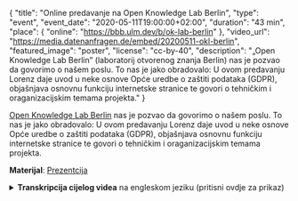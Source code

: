 {
    "title": "Online predavanje na Open Knowledge Lab Berlin",
    "type": "event",
    "event_date": "2020-05-11T19:00:00+02:00",
    "duration": "43 min",
    "place": {
        "online": "https://bbb.ulm.dev/b/ok-lab-berlin"
    },
    "video_url": "https://media.datenanfragen.de/embed/20200511-okl-berlin",
    "featured_image": "poster",
    "license": "cc-by-40",
    "description": "„Open Knowledge Lab Berlin” (laboratorij otvorenog znanja Berlin) nas je pozvao da govorimo o našem poslu. To nas je jako obradovalo: U ovom predavanju Lorenz daje uvod u neke osnove Opće uredbe o zaštiti podataka (GDPR), objašnjava osnovnu funkciju internetske stranice te govori o tehničkim i oraganizacijskim temama projekta."
}

[Open Knowledge Lab Berlin](https://codefor.de/berlin/) nas je pozvao da govorimo o našem poslu. To nas je jako obradovalo: U ovom predavanju Lorenz daje uvod u neke osnove Opće uredbe o zaštiti podataka (GDPR), objašnjava osnovnu funkciju internetske stranice te govori o tehničkim i oraganizacijskim temama projekta.

**Materijal**: [Prezentcija](https://static.dacdn.de/talks/slides/2020-05-11-okl-berlin.pdf)

<details>
<summary><strong>Transkripcija cijelog videa</strong> na engleskom jeziku (pritisni ovdje za prikaz)</summary>

Ok, so let me tell you a little bit about Datenanfragen.de and about the GDPR and privacy. First, just a little bit about me. I am a chairperson of the Datenanfragen.de association. I study physics, not law which is important. So I can't give you any legal advice and you shouldn't rely on stuff that I tell you about law and always consult your lawyers. You can reach me a my email. But you can find all of this information on our website as well. So, I'll try to use simple words but sometimes I think it's easier to be exact when we use words from the GDPR. So, I'll try and use some words from the GDPR. Ask, if you don't understand them. And we also have a glossary for GDPR words up on our website.

So first, I'll try to give you a short introduction on what the GDPR is for all people who are not familiar with it currently or who just need some more in-depth knowledge. The GDPR is short for "General Data Protection Regulation". It's a European regulation which was basically the unification of European privacy law. And it is in force since May 2018. And it's actually a really, really nice law. That the GDPR is in force is basically the reason why we started our project. Because we realized that there are very, very nice and strong rights which are established with the GDPR and nobody really knew how to use them.

And also, a lot of corporate lawyers just said that the GDPR would be a nightmare for companies and consumers alike because it is so complicated and bureaucratic. One of our favorite things that we found on the internet is someone who basically did the same thing that we did, which is creating requests according to the GDPR. And he wrote a "nightmare letter" for companies, which would be someone really using their right to data access and accessing all of their data, which is what we do. But they say: "That's a nightmare, that's actually not possible". Which is wrong. So, there's a lot of misinformation about the GDPR and that's why we do what we do.

So, what are the rights and where are they applicable? So, the GDPR is basically applicable in all countries of the European Economic Area, so the EU and some additional countries and some other places where EU laws applies. And, what's really nice, is that it is mostly independent from national law. Which makes it very easy for us to just scale to the whole of the EEA by just basically translating and also doing a lot of other internationalization stuff but we don't need that much internationalization when it comes to law. And, if you're asking yourself, whether the GDPR applies, where the answer is basically "yes", but if you really need a definitive answer: The question is: "Is even any personal data processed?" So, that's the first question that you should ask yourself. And if personal is processed, then either the company or the organization has to be "established" in the EU. So, offices, a store, whatever, in the EU, which is more than just a letterbox. And the other thing are companies which are not in the EU but which offer services to people who are in the EU. They also need to comply with the GDPR. And that's the very interesting thing and a very powerful thing, that the GDPR brings. So, that basically any company which wants to target European users has to comply with the GDPR. And we can use that to send access requests to Google for example.

Ok, so what rights are the interesting rights from the GDPR. There are quite a lot of them but we'll focus on three or four rights that are rights for data subjects. So, they are addressed only to you, to individuals. The first and most interesting right is the right to data access which is the right that you can just access all the data that a controller has either stored or generated on you. Which is already a really interesting right which we couldn't use before. They also need to tell you why they have this data on you and who has access to the data and also, who gave them the data. And, they need to provide it to you portably, which is actually a different Article in the GDPR but you need to be able to port your data from one controller to another. The other right is the right to rectification, which is basically, if something is wrong in the data that a controller has on you, you need to be able to correct it. I think the most interesting application of this is when financial agencies who collect financial data on you and the data they collect is flawed, the calculations they base on that might also be wrong and you have the right to correct it and demand them to tell everybody else. You also have the right to be forgotten, which been talked about in our community for quite some time. The GDPR is now there to establish it in the whole of the EU. So, that's basically if there is no legal reason for a controller to process your data and also if you don't consent to the processing of the data, then the data should be deleted. So, that's also a really useful right that you should always use and it's very nice to clean up old accounts for example.

Ok so, now we know there are quite a lot of nice rights and we actually can read about them in basically every privacy policy since the GDPR went into force. So, how can we use those rights. And that is the difficult question. Because nobody really knows how I can ask a controller for my data and nobody really knows what I should do to get my data deleted. And the process is actually kind of complicated. So, first I need to know: who is the right contact for me to address? How can I send my email or my letter or my fax—which is surprisingly often the case—to the correct person at the controller and so I have to research who is this person, is it the right person? And after I researched the correct contact, then I have to write a request. Maybe I did this before and I can just copy the request I wrote before. If you don't know what you're doing, that is pretty hard. And then, you need to find out: what information is sufficient to identify myself? Because, sometimes you don't want the controller even more information than they already have. So you need to be careful about that. You need to know the information that they need, so that they don't illegally send the data to someone else. That's also hard to know because sometimes they tell you, sometimes they don't. It's really hard to know. Then, you need to send your request of course, which is difficult depending on the way you send it: If you send a letter, that is of course significantly more work than just sending an email. And then, most of the time, you don't get your data right away. Most of the time, the controller will just answer with some, I don't know, some strange answer that they need more identification information or that they need more time or that you need to be more concrete in your request. Most of the time, this is not even appropriate. They are just trying to delay your request. They are trying to get you to give up. And that is also really hard to do, not giving up and following up. And sometimes, they don't send you anything at all and then you need to send a warning and tell them "I want my data.", which is also hard because you need to remember that you need to send warnings. Then, sometimes if you're lucky, you might receive some data that the controller has on you. Maybe it is like the full dataset, maybe you just get a little bit of data and you know they have a lot more. And depending on what you get, you might want to lodge a complaint or even go to court. So, it's a pretty complicated process to even just get to your data. If you want to delete your data, sometimes it's harder, sometimes it's easier.

So, we saw this challenge and we wanted to change that, which is why we created datarequests.org. With datarequests.org, there still is a little bit of a challenge, currently at least. So, if you want to make a request, you go to datarequests.org and you generate the request. We try to manage all of the rest. I'll tell you all that we do in a moment. And then, you just send the request. Most of the time, you just send it via email and we do all of the other stuff. Sending warnings and complaints is also easier with datarequests.org. And I'll tell you how. So basically, we saw this very big challenge to use your rights and we tried to make that easier. 

So, what are all the details of how the project works?

So first, we have a database of companies. Currently, we have over 1300 entries in our database. And the database contains all the privacy-specific contact information. So, we really want the contact information of the data protection officer or maybe just a general "privacy@" email address. But we don't want "support@company.com" because we don't want to send all our sensitive identification data to any random person at the help desk or something like that. So that's why we try to collect all the contact information that is privacy-specific. And that's really hard to find because most of the time, it's just hidden somewhere in the privacy policy or something.  
Then, we need to know what is the required identification information. Like I told you, that is also saved in the database, if we can find it somewhere in the privacy policy. That's also very hard because sometimes there's just a wall of text and you need to find the right information. And, what's also really hard to find but interesting to have in the database are all the other brands or names of a company, or the websites a company is running. That's to save people the journey of finding the correct company to ask. And then, when somebody requests information from one website, we just request the information from all other websites as well. 

We also have supervisory authorities in our database, the "Datenschutzaufsichtsbehörden" in German. And we have contact information and potential PGP keys, so you can send the data encryptedly if you want to complain.

So, the way we save stuff in our database is, like you see in this image, JSON. So, we have a basic JSON file. And we save all of those JSON files in our GitHub repository. And they just sit there in a folder.  
And we also have a lot more information in that database. So, we have information on suggested companies, for example, that are interesting for one country.  
If you want to suggest a company from the website, that will automatically generate issues, which is very tedious to maintain because then we have an issue and we hand-control everything, so when we have the information, we look at the sources to see if we can find the same information there. Then, we do our own pull request and merge the suggestion. That is quite tedious to do all the time. And I'm lucky that I don't have to do that because Benni does all that for me.

And we do search. Currently, we do it with Typesense, which is also not that nice because we always have to upload all the files into Typesense when something changes and we are currently trying to switch to Xapiand, which is another search engine but that has been ongoing for quite a while now. So, maybe eventually we will do that.

Ok, we also have templates in our database, which is basically one of the most important things that we do. So, we have texts for different types of requests.
The standard request would be the access request, which combines access and data portability requests, because we just have a little checkbox that you can check to make your data portable.  
And, we also support rectification requests, erasure requests and direct marketing objections, which would be the kind of request you send when you don't want to get spam emails anymore.  
So, we have files for all of this. They are also mostly translated depending on the language, to German, English, Greek, Spanish, French, Italian, Dutch and Portuguese. And we are still working on that. If you know any languages, please help us. And we want to support the whole of Europe, so every language in the European Economic Area.

Templates are also very simple. They are just a text file that contains some basic formatting and they also sit in the "data" repository. So, that's all very easy, very, very easy to host to maintain.

We also convert all of those text files to OpenOffice, Word and PDF templates. They are, I guess, the most popular content on our website. So, some people don't use our generator but they just use the templates that we provide.  
And you can also put in custom templates for specific controllers. There are different local laws. For example for the German catholic church. They have their own privacy law because the GDPR doesn't really apply to them. And then we have custom templates to also request your data from those controllers.

So, the heart of our website is the request generator. And that one just generates requests, like the name says, from the templates.  
And you can choose the controller that you want to address. You can input the required identification data, which we suggest in our form. And then we fill in the previously used identification data. And we support different output formats, like a letter, a fax, which is still used, and email.

I'll try to show you how this looks. But I have to share my screen for that.

Ok, cool. So, the way the generator works is, you just type in the company that you want to request or any other controller, for example "Datenanfragen.de e. V.". Then you choose the controller that you want to request and then basically, everything is done for you. So, on the side you can see where you fill in your identification data. And we change that depending on the controller and you can choose what type of request you want to send and how you want to send it. And then, that's it. You just click the "Send email" button and then you can choose if you want to send it with your email program or Gmail or whatever. So, that's really straightforward but we still think it's not straightforward enough.

Ok, I'll try to return to the presentation.

Ok, so the problem that we see with our generator is that we want it to be easy and clean but we also want it to be adaptable and customizable. And that seems like an impossible to solve conflict.  
We try to do some of this just by prefilling sensible defaults. So, we fill in your saved identification data every time a new request is done to make it easy to use. But still, everything can be overwritten at any point of time. So, you can just remove identification data inputs or change the text of them, etc. Because we want it to be very adaptable for every kind of case where you want to request your data. But, at the moment, the flexibility of the generator really, on the one hand it's a strong point but on the other hand, we think it might scare users away.

So, on the technical side of the generator, what is the thing that we are most proud of? It's that we do everything on the client-side. So, except for the search, everything is handled in the browser with JS. And why do we do that?
We want to be a role model for data minimization, which is why we try not to generate and collect any data that we don't really need and we don't need the data that users enter to send their requests. So, we don't even send it to us at all.  
So, we don't want to be responsible for any sensitive personal data.
And we want users to be able to trust us or, even better, not having to trust us. So, that they use the generator without any fear that their data gets stolen.
A disadvantage of this is that the generator is not as portable. So, if you filled in your identification data in one browser, it won't port to the other browser, because we don't know anything and we would need a server to port any information.
Doing everything client-side makes hosting very easy, because we only need to host static files and we generate them via Hugo and we serve them via Netlify, except for large static files. Those, we serve through Amazon object storage.
And we use JS for everything else. We do the interface design with Preact, which is a more compact and quicker version of React. And we do the PDF generation with pdfmake, which is my favorite JS PDF generation library. And we persist the data with localforage, which mostly persists everything into IndexedDB, I think.

Ok, the request generator on its own is really nice to use but when you want to send a lot of requests, which is very often very useful, because a lot of different entities control my personal data, so I want to request data from all of them. And, if I want to do that, I can use the batch wizard, which is on our homepage.
Let me try and, again, I hope it works a little bit better this time.

Now, you can see, here you can add companies from different categories, just by searching. For example, Amazon. And you can add as many companies as you want from our database. And then, just click "Done adding companies" and you'll enter the wizard mode of the generator. Let's ignore the tutorial. And then, the generator is simplified a lot and you click "New request" every time, or rather "Next request" every time you want to send a new request. It is very easy to use and you can get through with a lot of requests in a short amount of time. Which is very useful for a lot of different controllers.

We also provide a list of suggested companies for people who don't even know who has their data. We suggest, maybe those companies might have their data. We use companies that typically have data on people in a specific country. So, those are internationalized. For Germany, for example, one of those companies would be the "Schufa" but also other kind of rating agencies.
So we suggest to people, what companies to ask. We prefill the identification data, if you have filled it in once. And we simplify the generator as you could see.

Another feature that we implemented, which is also there to send many requests at once, is the "My requests" feature, which is basically a list of requests that you sent through datarequests.org in this very specific browser, because we save all of in in local storage. And in this list of your requests, you can generate warnings and send formal complaints. Currently, it's not possible to just export the correspondence that you had but we're trying to work on that.
And you can set calendar events to be reminded of expiring deadlines, so you don't forget to send warnings or complaints.

And, we also provide informational material, mostly the articles on our website. We don't have that many English articles at the moment but our German articles have increased in number over the last few months because we worked with the Humboldt University in Berlin and some law students wrote some very nice articles on our German website. If you want to read them, I can recommend them. And the main goal of writing articles is to teach people knowledge of the GDPR because you do need some knowledge if you want to do requests, especially if you want to properly react to responses. Because, if you don't know how to react, you will give up very easily and we don't want that. We want as many people as possible to just access their data and use their rights.  
We also try to collect some interesting consumer-related developments in the GDPR jurisdictions but we are not the best people to do that. I think the people over at NOYB are much better at doing that. So, we might not be the best source for that.
And we also print materials. So we have some flyers that can be ordered for free on our website. So, if you want some flyers for your hackspace or some other place or your parents or whoever, just send us an email and we'll send you some flyers. And we are working towards having more informational material, more print material. Maybe for schools, which would be one of our goals.

Ok, so that's basically the technical aspects of our projects. But we also rely a lot on our community and the way we organize it. And we want to tell you a little bit about that.

We founded an association or "Verein" in German, the Datenanfragen.de e. V., and that association owns all the assets and all the money that we need, it pays for everything and receives donations. So you can donate on our website. And we also finance ourselves through membership fees.
And the question is: Why did we even found an association? Why didn't we just do the project privately? The reason for that is we wanted the project to be financially independent from us. And we also get tax privileges from being a non-profit organization in Germany which is also nice and people are more eager to donate if they can deduce that in their tax returns. But that's just a very small reason.  
We really liked the organization to be more transparent. And with an entity that is completely separate from our private lives, that is much easier because then we can just transfer the association if we don't want to support the project anymore.
And we were also able to codify our purposes in the constitution, so that we can't run away with the money or, I don't know, suddenly turn into a company.
All passwords, files and everything are separate from our private stuff. And that's also really relaxing because it's nice to know that we are not always the only people who are responsible.

So, in the community part of the talk, I wanted to tell you where we need some help. Because I guess there are some competent people here and maybe even some real lawyers, which would be really, really nice because none of us are lawyers and we do know a little bit about law and we do know quite a bit about the GDPR but we are not allowed to offer legal advice. And we would really like to offer legal advice or have people check our articles, so that we have the peace of mind that a lawyer checked it.  
If you're not a lawyer, you can still help us. We have a lot of features planned that we need a lot of help with because they are really complicated. We want a generator for responses. So, if you received not your data but just some kind of response from a controller after you've sent your access request, it's really hard to react appropriately and we want a generator where you can basically click "This is what the controller said" and then we generate the appropriate response. And that requires a lot of research and a lot of development. We also want to improve the request management in the "My requests" feature. We want to save correspondence and be able to export all the correspondence, so that it's easy to send complaints. We would really like some kind of wizard-y experience for the generator. So if you know UX design, we would really like some input on that. We want a straightforward design for the frontpage because we think that it is very complicated and confusing at the moment. We want telemetry, so we can know what users want and for example what companies are requested very often. And we don't know that at the moment. We don't want to blindly collect all data but instead collect some limited data with proper consent. We don't want cookie banners and all of that crap. We are out of ideas how to do that and would really like your input. And we want to support web forms as a transport medium for requests. At the moment you can just send an email but some companies also have web forms on their websites and we want to support those web forms for those specific sites and write some kind of API for that. All of those are quite big features but there's also small things you can do.

You can write or translate blog posts. Especially at the moment we have a lot of German blog posts that are not translated to English. So, if you want to get on that, please do.
We need to translate everything to all languages in the European Economic Area which is quite a monstrous project. But we still want to achieve at least some language coverage. Currently, someone is working on Spanish, I think. If you know any language in the EEA that we don't support at the moment or if you want to try and maintain one of the languages, we would be really happy.  
You can also suggest companies and collect company privacy contact information and add them to our database, which a small and very useful way to contribute.
And you can spread the word and get users to use Datenanfragen.de or datarequests.org or any of our other language websites. You can tweet about us and everything.

And if you have any other ideas, any feedback, suggestions what we can do, just let us know. We are really open to it and we want the experience on datarequests.org to be best for everyone, so just tell us.

And now that I told you how to contribute or what to contribute, I'll tell you a little bit about where to contribute.
We have a website for that: datarequests.org/contribute if you want to have an overview.  
You can always send your pull requests to any of the repositories in our GitHub organization. If you want to contribute companies, please look at the README of datenanfragen/data which is where our database lives. If you want to contribute code, the best way to start would be datenanfragen/website. And if you want to contribute articles, you can contribute them to datenanfragen/website. Just send pull requests. I think we also have some German information on how to write articles if you don't know Markdown. Those are also in the GitHub organization.  
You can translate small strings at Weblate, which is a translation platform. All links will be in slides that we'll publish later on.
You can send us emails and ask where you can help.  
And you can join our Matrix channel if you want to chat with us.

Like I said, email us if you want to stay in touch.
You can follow us on Mastodon and Twitter.
And you can read our newsletter. We currently only publish our newsletter to members of the association. So, if you want, you can become a member. But maybe we'll also publish the newsletter for non-members in the future. So, I don't know, check our website for that.
You can subscribe to our RSS feed, where we publish our articles.

Yeah, and that's basically it. We will publish a recording and the slides on our website. And you can reuse the slides if you want.

Yeah, and now I'll be open for discussion and questions. Are there any questions? 

'First of all, thank you. I think that was a really nice presentation, a good overview. We are very happy that this project exists.
One thing I always wondered about is: How many people are actually at the core of this? Is it just you two?'

At the core it's just the two of us. I think also Benni does a lot more of the heavy lifting because I am very busy. But at the core, it's the two of us and there are some maintainers for other languages. So, we have one new maintainer for Spanish now and we also have another maintainer who does French. Yeah, but that's basically it. Our association is also very small.

'Yeah, very cool. We've been super impressed by how professional everything that you build looks and seems to be setup. I think that is actually a nice thing for us to also look at. Because sometimes we, as Code for Germany, tend to get lost in talking a bit. And you show, that it doesn't take a lot of people to build something really cool. So, kudos to that!'

Thank you. If you're interested in how we did the design, we also have design information up on GitHub I think. And we use a lot of publicly available design elements. Just look in our license information.  
–Benni: The design information isn't actually public yet.  
Lorenz: Ah okay. So we'll publish that some time, maybe.

'Looking forward to that.'

Tobias asked if there is any connection with the Selbstauskunft website. You mean Selbstauskunft.net? No, there is no connection to Selbstauskunft.net. Benni and me, we were both users of Selbstauskunft.net before and started datarequests.org as a project for because we were not entirely happy with Selbstauskunft.net and we wanted a more simple and also more international project. And also Selbstauskunft.net is not really supporting GDPR. So that's why we did this.  
–Benni: Actually, they are supporting the GDPR but in the beginning, when we started the project, it wasn't exactly clear if they would. So, that was one of the motivations.  
–Lorenz: Yeah true.

'I think it might actually be interesting for you and FragDenStaat to talk a bit because this whole topic of sending requests and then getting back to the institution when they don't reply and telling them that they do have to reply, this is something that is also a big part of FragDenStaat, so it might be interesting to talk about that.'

Yes, that would be very interesting. Especially because we have no access to any lawyers and it seems that FragDenStaat has a lot more access to lawyers than we do.

'They do now have at least one lawyer that actually works for them. So this is new and cool and maybe actually, yeah, that can be used for that.

Ok. It doesn't look like there are any other questions. So, I would like to say thank you again. I really enjoyed the presentation. I think this was a very good first iteration of our remote OK Labs. Yeah, thank you Lorenz and Benni for the presentation and all the work you've been putting into this. And I'm looking forward to hearing more and working together with you in the future.'

Yes, if you can get us in touch with people from FragDenStaat, please do.

'Yes, definitely. They are also in our Slack. I'll just create a channel so that you folks can talk. I think this is a very good idea.'

Cool. Ok. Thank you for inviting us!

'Thank you very much. And for everyone else: We will probably come back in mid-june with our next expert talk. It's not clear yet which topic that is going to be but it's going to be another interesting open data or open-related topic. If you have any ideas for that, also please get in touch with us and make a recommendation there.  
Well, thanks everybody. I hope you still have a good evening and hope to see some of you again next month.'
</details>
